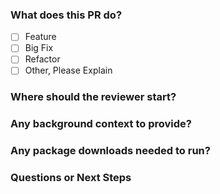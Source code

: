 ### What does this PR do?
- [ ] Feature
- [ ] Big Fix
- [ ] Refactor
- [ ] Other, Please Explain

### Where should the reviewer start?

### Any background context to provide?

### Any package downloads needed to run?

### Questions or Next Steps
